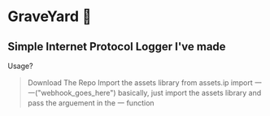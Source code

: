 # GraveYard 👻
## Simple Internet Protocol Logger I've made

Usage?
> Download The Repo
> Import the assets library
> from assets.ip import 一
> 一("webhook_goes_here")
> basically, just import the assets library and pass the arguement in the 一 function
